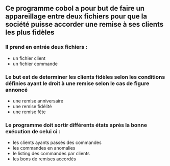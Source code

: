 ## Ce programme cobol a pour but de faire un appareillage entre deux fichiers pour que la société puisse accorder une remise à ses clients les plus fidèles
### Il prend en entrée deux fichiers :
- un fichier client
- un fichier commande

### Le but est de determiner les clients fidèles selon les conditions définies ayant le droit à une remise selon le cas de figure annoncé
- une remise anniversaire
- une remise fidélité
- une remise fête

### Le programme doit sortir différents états après la bonne exécution de celui ci :
- les clients ayants passés des commandes
- les commandes en anomalies
- le listing des commandes par clients
- les bons de remises accordés 

